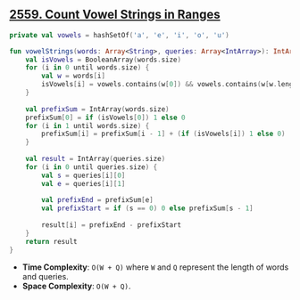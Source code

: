 ## [2559. Count Vowel Strings in Ranges](https://leetcode.com/problems/count-vowel-strings-in-ranges/)

```kotlin
private val vowels = hashSetOf('a', 'e', 'i', 'o', 'u')

fun vowelStrings(words: Array<String>, queries: Array<IntArray>): IntArray {
    val isVowels = BooleanArray(words.size)
    for (i in 0 until words.size) {
        val w = words[i]
        isVowels[i] = vowels.contains(w[0]) && vowels.contains(w[w.length - 1])
    }
    
    val prefixSum = IntArray(words.size)
    prefixSum[0] = if (isVowels[0]) 1 else 0
    for (i in 1 until words.size) {
        prefixSum[i] = prefixSum[i - 1] + (if (isVowels[i]) 1 else 0)
    }
    
    val result = IntArray(queries.size)
    for (i in 0 until queries.size) {
        val s = queries[i][0]
        val e = queries[i][1]
        
        val prefixEnd = prefixSum[e]
        val prefixStart = if (s == 0) 0 else prefixSum[s - 1]
        
        result[i] = prefixEnd - prefixStart
    }
    return result
}
```

* **Time Complexity**: `O(W + Q)` where `W` and `Q` represent the length of words and queries.
* **Space Complexity**: `O(W + Q)`.